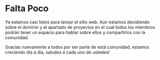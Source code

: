 # Falta Poco

Ya estamos casi listos para lanzar el sitio web. Aún estamos decidiendo sobre el dominio y el apartado de proyectos en el cual todos los miembros podrán tener un espacio para hablar sobre ellos y compartirlos con la comunidad.

Gracias nuevamente a todos por ser parte de está comunidad, estamos creciendo día a día, saludos a cada uno de ustedes!
